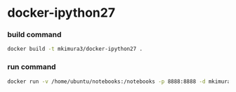# docker-ipython27


### build command
```bash
docker build -t mkimura3/docker-ipython27 .
```

### run command

```bash
docker run -v /home/ubuntu/notebooks:/notebooks -p 8888:8888 -d mkimura3/docker-ipython27
```

